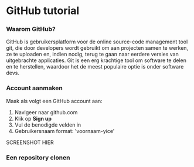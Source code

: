 # GitHub tutorial

### Waarom GitHub?

GitHub is gebruikersplatform voor de online source-code management tool git, die door developers wordt gebruikt om aan projecten samen te werken, ze te uploaden en, indien nodig, terug te gaan naar eerdere versies van uitgebrachte applicaties. Git is een erg krachtige tool om software te delen en te herstellen, waardoor het de meest populaire optie is onder software devs.

### Account aanmaken

Maak als volgt een GitHub account aan:

1. Navigeer naar github.com
2. Klik op **Sign up**
3. Vul de benodigde velden in
4. Gebruikersnaam format: 'voornaam-yice'

SCREENSHOT HIER

### Een repository clonen
